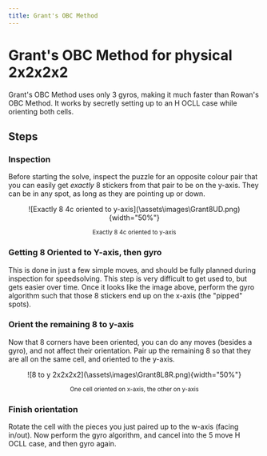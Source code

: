 ```yaml
---
title: Grant's OBC Method
---
```


# Grant's OBC Method for physical 2x2x2x2

Grant's OBC Method uses only 3 gyros, making it much faster than Rowan's OBC Method. It works by secretly setting up to an H OCLL case while orienting both cells.

## Steps

### Inspection

Before starting the solve, inspect the puzzle for an opposite colour pair that you can easily get *exactly* 8 stickers from that pair to be on the y-axis. They can be in any spot, as long as they are pointing up or down.

<center>![Exactly 8 4c oriented to y-axis](\assets\images\Grant8UD.png){width="50%"}

<small> Exactly 8 4c oriented to y-axis </small> </center>

### Getting 8 Oriented to Y-axis, then gyro

This is done in just a few simple moves, and should be fully planned during inspection for speedsolving. This step is very difficult to get used to, but gets easier over time. Once it looks like the image above, perform the gyro algorithm such that those 8 stickers end up on the x-axis (the "pipped" spots).

### Orient the remaining 8 to y-axis

Now that 8 corners have been oriented, you can do any moves (besides a gyro), and not affect their orientation. Pair up the remaining 8 so that they are all on the same cell, and oriented to the y-axis.

<center>![8 to y 2x2x2x2](\assets\images\Grant8L8R.png){width="50%"}

<small> One cell oriented on x-axis, the other on y-axis </small> </center>

### Finish orientation

Rotate the cell with the pieces you just paired up to the w-axis (facing in/out). Now perform the gyro algorithm, and cancel into the 5 move H OCLL case, and then gyro again.

